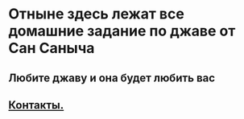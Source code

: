 # Отныне здесь лежат все домашние задание по джаве от Сан Саныча
## Любите джаву и она будет любить вас

## [Контакты.](https://vk.com/vpovolotsky)
